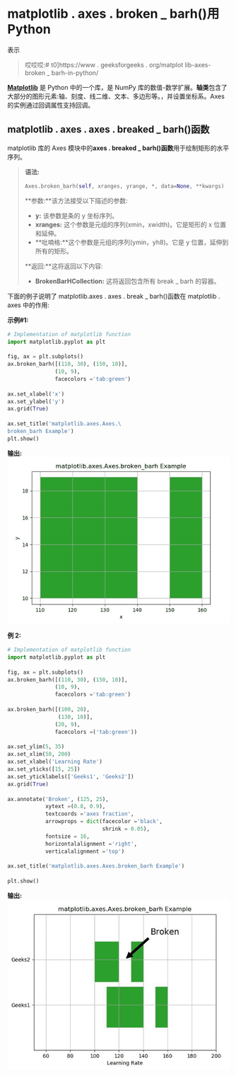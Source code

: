 # matplotlib . axes . broken _ barh()用 Python

表示

> 哎哎哎:# t0]https://www . geeksforgeeks . org/matplot lib-axes-broken _ barh-in-python/

**[Matplotlib](https://www.geeksforgeeks.org/python-introduction-matplotlib/)** 是 Python 中的一个库，是 NumPy 库的数值-数学扩展。**轴类**包含了大部分的图形元素:轴、刻度、线二维、文本、多边形等。，并设置坐标系。Axes 的实例通过回调属性支持回调。

## matplotlib . axes . axes . breaked _ barh()函数

matplotlib 库的 Axes 模块中的**axes . breaked _ barh()函数**用于绘制矩形的水平序列。

> **语法:**
> 
> ```py
> Axes.broken_barh(self, xranges, yrange, *, data=None, **kwargs)
> ```
> 
> **参数:**该方法接受以下描述的参数:
> 
> *   **y:** 该参数是条的 y 坐标序列。
> *   **xranges:** 这个参数是元组的序列(xmin，xwidth)。它是矩形的 x 位置和延伸。
> *   **吡喃格:**这个参数是元组的序列(ymin，yh8)。它是 y 位置，延伸到所有的矩形。
> 
> **返回:**这将返回以下内容:
> 
> *   **BrokenBarHCollection:** 这将返回包含所有 break _ barh 的容器。

下面的例子说明了 matplotlib.axes . axes . break _ barh()函数在 matplotlib . axes 中的作用:

**示例#1:**

```py
# Implementation of matplotlib function
import matplotlib.pyplot as plt

fig, ax = plt.subplots()
ax.broken_barh([(110, 30), (150, 10)],
               (10, 9), 
               facecolors ='tab:green')

ax.set_xlabel('x')
ax.set_ylabel('y')
ax.grid(True)

ax.set_title('matplotlib.axes.Axes.\
broken_barh Example')
plt.show()
```

**输出:**
![](img/8603324a9f89da0db4d98a8d97fcc8d3.png)

**例 2:**

```py
# Implementation of matplotlib function
import matplotlib.pyplot as plt

fig, ax = plt.subplots()
ax.broken_barh([(110, 30), (150, 10)], 
               (10, 9), 
               facecolors ='tab:green')

ax.broken_barh([(100, 20),
                (130, 10)], 
               (20, 9), 
               facecolors =('tab:green'))

ax.set_ylim(5, 35)
ax.set_xlim(50, 200)
ax.set_xlabel('Learning Rate')
ax.set_yticks([15, 25])
ax.set_yticklabels(['Geeks1', 'Geeks2'])
ax.grid(True)

ax.annotate('Broken', (125, 25),
            xytext =(0.8, 0.9), 
            textcoords ='axes fraction',
            arrowprops = dict(facecolor ='black',
                              shrink = 0.05),
            fontsize = 16,
            horizontalalignment ='right', 
            verticalalignment ='top')

ax.set_title('matplotlib.axes.Axes.broken_barh Example')

plt.show()
```

**输出:**
![](img/11ba1fc63cd9f0daa6690717193eb8ec.png)